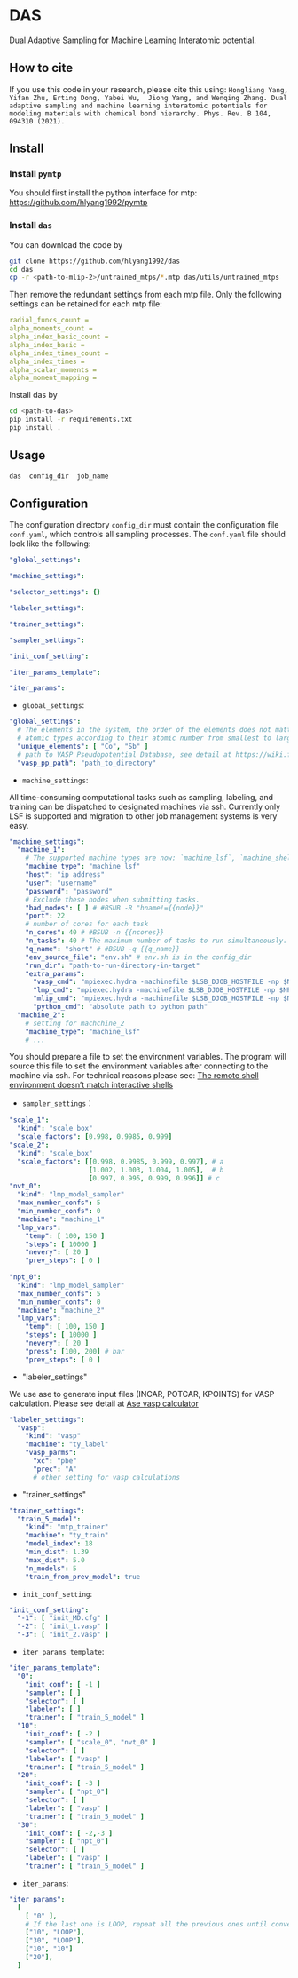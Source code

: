# DAS

Dual Adaptive Sampling for Machine Learning Interatomic potential.

## How to cite 

If you use this code in your research, please cite this using: `Hongliang Yang, Yifan Zhu, Erting Dong, Yabei Wu, 
Jiong Yang, and Wenqing Zhang. Dual adaptive sampling and machine learning interatomic potentials for modeling materials with chemical bond hierarchy. Phys. Rev. B 104, 094310 (2021). `

## Install

### Install `pymtp`

You should first install the python interface for mtp: https://github.com/hlyang1992/pymtp

###  Install `das`

You can download the code by
 
```bash
git clone https://github.com/hlyang1992/das
cd das
cp -r <path-to-mlip-2>/untrained_mtps/*.mtp das/utils/untrained_mtps
```

Then remove the redundant settings from each mtp file. Only the following settings can be retained for each mtp file:

```yaml
radial_funcs_count = 
alpha_moments_count = 
alpha_index_basic_count = 
alpha_index_basic = 
alpha_index_times_count = 
alpha_index_times = 
alpha_scalar_moments = 
alpha_moment_mapping =
```

Install das by

```bash
cd <path-to-das>
pip install -r requirements.txt
pip install .
```

## Usage

```bash
das  config_dir  job_name
``` 

## Configuration

The configuration directory `config_dir` must contain the configuration file `conf.yaml`, which controls all sampling processes. The `conf.yaml` file should look like the following:

```yaml
"global_settings":

"machine_settings":

"selector_settings": {} 

"labeler_settings":

"trainer_settings":

"sampler_settings":

"init_conf_setting":

"iter_params_template":

"iter_params":
```

* `global_settings`: 

```yaml
"global_settings":
  # The elements in the system, the order of the elements does not matter, the program automatically numbers the 
  # atomic types according to their atomic number from smallest to largest.
  "unique_elements": [ "Co", "Sb" ]
  # path to VASP Pseudopotential Database, see detail at https://wiki.fysik.dtu.dk/ase/ase/calculators/vasp.html#vasp
  "vasp_pp_path": "path_to_directory" 
```

* `machine_settings`: 

All time-consuming computational tasks such as sampling, labeling, and training can be dispatched to designated machines via ssh. Currently only LSF is supported and migration to other job management systems is very easy.

```yaml
"machine_settings":
  "machine_1":
    # The supported machine types are now: `machine_lsf`, `machine_shell`
    "machine_type": "machine_lsf"
    "host": "ip address"
    "user": "username"
    "password": "password"
    # Exclude these nodes when submitting tasks.
    "bad_nodes": [ ] # #BSUB -R "hname!={{node}}"
    "port": 22
    # number of cores for each task
    "n_cores": 40 # #BSUB -n {{ncores}}
    "n_tasks": 40 # The maximum number of tasks to run simultaneously.
    "q_name": "short" # #BSUB -q {{q_name}}
    "env_source_file": "env.sh" # env.sh is in the config_dir
    "run_dir": "path-to-run-directory-in-target"
    "extra_params":
      "vasp_cmd": "mpiexec.hydra -machinefile $LSB_DJOB_HOSTFILE -np $NP vasp"
      "lmp_cmd": "mpiexec.hydra -machinefile $LSB_DJOB_HOSTFILE -np $NP lmp_mlp"
      "mlip_cmd": "mpiexec.hydra -machinefile $LSB_DJOB_HOSTFILE -np $NP mlp train"
      "python_cmd": "absolute path to python path"
  "machine_2":
    # setting for machchine_2
    "machine_type": "machine_lsf"
    # ...
```

You should prepare a file to set the environment variables. The program will source this file to set the environment 
variables after connecting to the machine via ssh. For technical reasons please see:
[The remote shell environment doesn’t match interactive shells](http://www.fabfile.org/faq.html#the-remote-shell-environment-doesn-t-match-interactive-shells)

* `sampler_settings`： 

```yaml
"scale_1":
  "kind": "scale_box"
  "scale_factors": [0.998, 0.9985, 0.999]
"scale_2":
  "kind": "scale_box"
  "scale_factors": [[0.998, 0.9985, 0.999, 0.997], # a
                    [1.002, 1.003, 1.004, 1.005],  # b
                    [0.997, 0.995, 0.999, 0.996]] # c
"nvt_0": 
  "kind": "lmp_model_sampler"
  "max_number_confs": 5
  "min_number_confs": 0
  "machine": "machine_1"
  "lmp_vars":
    "temp": [ 100, 150 ]
    "steps": [ 10000 ]
    "nevery": [ 20 ]
    "prev_steps": [ 0 ]
 
"npt_0": 
  "kind": "lmp_model_sampler"
  "max_number_confs": 5
  "min_number_confs": 0
  "machine": "machine_2"
  "lmp_vars":
    "temp": [ 100, 150 ]
    "steps": [ 10000 ]
    "nevery": [ 20 ]
    "press": [100, 200] # bar
    "prev_steps": [ 0 ]
```


* "labeler_settings"

We use ase to generate input files (INCAR, POTCAR, KPOINTS) for VASP calculation. Please see detail at
[Ase vasp calculator](https://wiki.fysik.dtu.dk/ase/ase/calculators/vasp.html#vasp)
  
```yaml
"labeler_settings":
  "vasp":
    "kind": "vasp"
    "machine": "ty_label"
    "vasp_parms":
      "xc": "pbe"
      "prec": "A"
      # other setting for vasp calculations
```

* "trainer_settings"

```yaml
"trainer_settings":
  "train_5_model":
    "kind": "mtp_trainer"
    "machine": "ty_train" 
    "model_index": 18 
    "min_dist": 1.39 
    "max_dist": 5.0
    "n_models": 5 
    "train_from_prev_model": true 
```

* `init_conf_setting`: 

```yaml
"init_conf_setting":
  "-1": [ "init_MD.cfg" ]
  "-2": [ "init_1.vasp" ]
  "-3": [ "init_2.vasp" ]
```
  
* `iter_params_template`: 

```yaml
"iter_params_template":
  "0":
    "init_conf": [ -1 ]
    "sampler": [ ]
    "selector": [ ]
    "labeler": [ ]
    "trainer": [ "train_5_model" ]
  "10":
    "init_conf": [ -2 ]
    "sampler": [ "scale_0", "nvt_0" ]
    "selector": [ ]
    "labeler": [ "vasp" ]
    "trainer": [ "train_5_model" ]
  "20":
    "init_conf": [ -3 ]
    "sampler": [ "npt_0"]
    "selector": [ ]
    "labeler": [ "vasp" ]
    "trainer": [ "train_5_model" ]
  "30":
    "init_conf": [ -2,-3 ]
    "sampler": [ "npt_0"]
    "selector": [ ]
    "labeler": [ "vasp" ]
    "trainer": [ "train_5_model" ]
```


* `iter_params`: 

```yaml
"iter_params":
  [
    [ "0" ],
    # If the last one is LOOP, repeat all the previous ones until convergence.
    ["10", "LOOP"], 
    ["30", "LOOP"],
    ["10", "10"]  
    ["20"],
  ]
```



